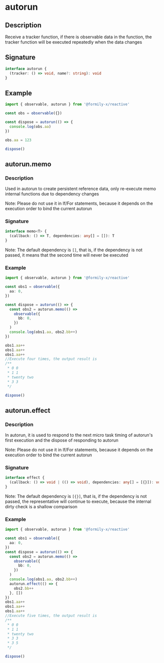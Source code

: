 # autorun

## Description

Receive a tracker function, if there is observable data in the function, the tracker function will be executed repeatedly when the data changes

## Signature

```ts
interface autorun {
  (tracker: () => void, name?: string): void
}
```

## Example

```ts
import { observable, autorun } from '@formily-x/reactive'

const obs = observable({})

const dispose = autorun(() => {
  console.log(obs.aa)
})

obs.aa = 123

dispose()
```

## autorun.memo

### Description

Used in autorun to create persistent reference data, only re-execute memo internal functions due to dependency changes

Note: Please do not use it in If/For statements, because it depends on the execution order to bind the current autorun

### Signature

```ts
interface memo<T> {
  (callback: () => T, dependencies: any[] = []): T
}
```

Note: The default dependency is `[]`, that is, if the dependency is not passed, it means that the second time will never be executed

### Example

```ts
import { observable, autorun } from '@formily-x/reactive'

const obs1 = observable({
  aa: 0,
})

const dispose = autorun(() => {
  const obs2 = autorun.memo(() =>
    observable({
      bb: 0,
    })
  )
  console.log(obs1.aa, obs2.bb++)
})

obs1.aa++
obs1.aa++
obs1.aa++
//Execute four times, the output result is
/**
 * 0 0
 * 1 1
 * twenty two
 * 3 3
 */

dispose()
```

## autorun.effect

### Description

In autorun, it is used to respond to the next micro task timing of autorun's first execution and the dispose of responding to autorun

Note: Please do not use it in If/For statements, because it depends on the execution order to bind the current autorun

### Signature

```ts
interface effect {
  (callback: () => void | (() => void), dependencies: any[] = [{}]): void
}
```

Note: The default dependency is `[{}]`, that is, if the dependency is not passed, the representative will continue to execute, because the internal dirty check is a shallow comparison

### Example

```ts
import { observable, autorun } from '@formily-x/reactive'

const obs1 = observable({
  aa: 0,
})
const dispose = autorun(() => {
  const obs2 = autorun.memo(() =>
    observable({
      bb: 0,
    })
  )
  console.log(obs1.aa, obs2.bb++)
  autorun.effect(() => {
    obs2.bb++
  }, [])
})
obs1.aa++
obs1.aa++
obs1.aa++
//Execute five times, the output result is
/**
 * 0 0
 * 1 1
 * twenty two
 * 3 3
 * 3 5
 */

dispose()
```
